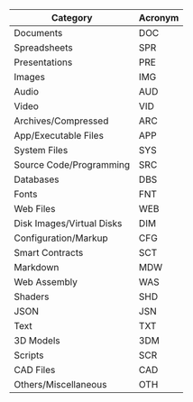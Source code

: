  
| **Category**                   | **Acronym** |
|--------------------------------|-------------|
| Documents                      | DOC         |
| Spreadsheets                   | SPR         |
| Presentations                  | PRE         |
| Images                         | IMG         |
| Audio                          | AUD         |
| Video                          | VID         |
| Archives/Compressed            | ARC         |
| App/Executable Files           | APP         |
| System Files                   | SYS         |
| Source Code/Programming        | SRC         |
| Databases                      | DBS         |
| Fonts                          | FNT         |
| Web Files                      | WEB         |
| Disk Images/Virtual Disks      | DIM         |
| Configuration/Markup           | CFG         |
| Smart Contracts                | SCT         |
| Markdown                       | MDW         |
| Web Assembly                   | WAS         |
| Shaders                        | SHD         |
| JSON                           | JSN         |
| Text                           | TXT         |
| 3D Models                      | 3DM         |
| Scripts                        | SCR         |
| CAD Files                      | CAD         |
| Others/Miscellaneous           | OTH         |
